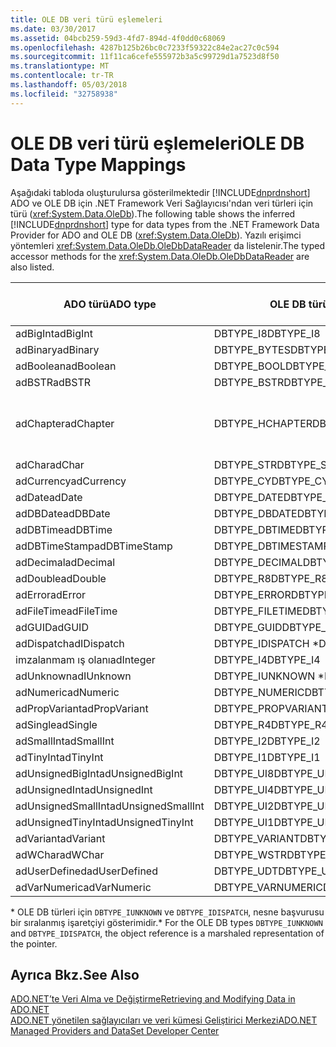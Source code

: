 ```yaml
---
title: OLE DB veri türü eşlemeleri
ms.date: 03/30/2017
ms.assetid: 04bcb259-59d3-4fd7-894d-4f0dd0c68069
ms.openlocfilehash: 4287b125b26bc0c7233f59322c84e2ac27c0c594
ms.sourcegitcommit: 11f11ca6cefe555972b3a5c99729d1a7523d8f50
ms.translationtype: MT
ms.contentlocale: tr-TR
ms.lasthandoff: 05/03/2018
ms.locfileid: "32758938"
---
```

# <a name="ole-db-data-type-mappings"></a><span data-ttu-id="21515-102">OLE DB veri türü eşlemeleri</span><span class="sxs-lookup"><span data-stu-id="21515-102">OLE DB Data Type Mappings</span></span>
<span data-ttu-id="21515-103">Aşağıdaki tabloda oluşturulursa gösterilmektedir [!INCLUDE[dnprdnshort](../../../../includes/dnprdnshort-md.md)] ADO ve OLE DB için .NET Framework Veri Sağlayıcısı'ndan veri türleri için türü (<xref:System.Data.OleDb>).</span><span class="sxs-lookup"><span data-stu-id="21515-103">The following table shows the inferred [!INCLUDE[dnprdnshort](../../../../includes/dnprdnshort-md.md)] type for data types from the .NET Framework Data Provider for ADO and OLE DB (<xref:System.Data.OleDb>).</span></span> <span data-ttu-id="21515-104">Yazılı erişimci yöntemleri <xref:System.Data.OleDb.OleDbDataReader> da listelenir.</span><span class="sxs-lookup"><span data-stu-id="21515-104">The typed accessor methods for the <xref:System.Data.OleDb.OleDbDataReader> are also listed.</span></span>  
  
|<span data-ttu-id="21515-105">ADO türü</span><span class="sxs-lookup"><span data-stu-id="21515-105">ADO type</span></span>|<span data-ttu-id="21515-106">OLE DB türü</span><span class="sxs-lookup"><span data-stu-id="21515-106">OLE DB type</span></span>|[!INCLUDE[dnprdnshort](../../../../includes/dnprdnshort-md.md)]<span data-ttu-id="21515-107"> Türü</span><span class="sxs-lookup"><span data-stu-id="21515-107"> type</span></span>|[!INCLUDE[dnprdnshort](../../../../includes/dnprdnshort-md.md)]<span data-ttu-id="21515-108"> yazılı erişimcisi</span><span class="sxs-lookup"><span data-stu-id="21515-108"> typed accessor</span></span>|  
|--------------|-----------------|----------------------------------------------------------------------|--------------------------------------------------------------------------------|  
|<span data-ttu-id="21515-109">adBigInt</span><span class="sxs-lookup"><span data-stu-id="21515-109">adBigInt</span></span>|<span data-ttu-id="21515-110">DBTYPE_I8</span><span class="sxs-lookup"><span data-stu-id="21515-110">DBTYPE_I8</span></span>|<span data-ttu-id="21515-111">Int64</span><span class="sxs-lookup"><span data-stu-id="21515-111">Int64</span></span>|<span data-ttu-id="21515-112">GetInt64()</span><span class="sxs-lookup"><span data-stu-id="21515-112">GetInt64()</span></span>|  
|<span data-ttu-id="21515-113">adBinary</span><span class="sxs-lookup"><span data-stu-id="21515-113">adBinary</span></span>|<span data-ttu-id="21515-114">DBTYPE_BYTES</span><span class="sxs-lookup"><span data-stu-id="21515-114">DBTYPE_BYTES</span></span>|<span data-ttu-id="21515-115">Byte]</span><span class="sxs-lookup"><span data-stu-id="21515-115">Byte[]</span></span>|<span data-ttu-id="21515-116">GetBytes()</span><span class="sxs-lookup"><span data-stu-id="21515-116">GetBytes()</span></span>|  
|<span data-ttu-id="21515-117">adBoolean</span><span class="sxs-lookup"><span data-stu-id="21515-117">adBoolean</span></span>|<span data-ttu-id="21515-118">DBTYPE_BOOL</span><span class="sxs-lookup"><span data-stu-id="21515-118">DBTYPE_BOOL</span></span>|<span data-ttu-id="21515-119">Boole değeri</span><span class="sxs-lookup"><span data-stu-id="21515-119">Boolean</span></span>|<span data-ttu-id="21515-120">GetBoolean()</span><span class="sxs-lookup"><span data-stu-id="21515-120">GetBoolean()</span></span>|  
|<span data-ttu-id="21515-121">adBSTR</span><span class="sxs-lookup"><span data-stu-id="21515-121">adBSTR</span></span>|<span data-ttu-id="21515-122">DBTYPE_BSTR</span><span class="sxs-lookup"><span data-stu-id="21515-122">DBTYPE_BSTR</span></span>|<span data-ttu-id="21515-123">Dize</span><span class="sxs-lookup"><span data-stu-id="21515-123">String</span></span>|<span data-ttu-id="21515-124">GetString()</span><span class="sxs-lookup"><span data-stu-id="21515-124">GetString()</span></span>|  
|<span data-ttu-id="21515-125">adChapter</span><span class="sxs-lookup"><span data-stu-id="21515-125">adChapter</span></span>|<span data-ttu-id="21515-126">DBTYPE_HCHAPTER</span><span class="sxs-lookup"><span data-stu-id="21515-126">DBTYPE_HCHAPTER</span></span>|<span data-ttu-id="21515-127">Üzerinden desteklenen `DataReader`.</span><span class="sxs-lookup"><span data-stu-id="21515-127">Supported through the `DataReader`.</span></span> <span data-ttu-id="21515-128">Bkz: [DataReader kullanarak veri alma](../../../../docs/framework/data/adonet/retrieving-data-using-a-datareader.md).</span><span class="sxs-lookup"><span data-stu-id="21515-128">See [Retrieving Data Using a DataReader](../../../../docs/framework/data/adonet/retrieving-data-using-a-datareader.md).</span></span>|<span data-ttu-id="21515-129">GetValue()</span><span class="sxs-lookup"><span data-stu-id="21515-129">GetValue()</span></span>|  
|<span data-ttu-id="21515-130">adChar</span><span class="sxs-lookup"><span data-stu-id="21515-130">adChar</span></span>|<span data-ttu-id="21515-131">DBTYPE_STR</span><span class="sxs-lookup"><span data-stu-id="21515-131">DBTYPE_STR</span></span>|<span data-ttu-id="21515-132">Dize</span><span class="sxs-lookup"><span data-stu-id="21515-132">String</span></span>|<span data-ttu-id="21515-133">GetString()</span><span class="sxs-lookup"><span data-stu-id="21515-133">GetString()</span></span>|  
|<span data-ttu-id="21515-134">adCurrency</span><span class="sxs-lookup"><span data-stu-id="21515-134">adCurrency</span></span>|<span data-ttu-id="21515-135">DBTYPE_CY</span><span class="sxs-lookup"><span data-stu-id="21515-135">DBTYPE_CY</span></span>|<span data-ttu-id="21515-136">Ondalık</span><span class="sxs-lookup"><span data-stu-id="21515-136">Decimal</span></span>|<span data-ttu-id="21515-137">GetDecimal()</span><span class="sxs-lookup"><span data-stu-id="21515-137">GetDecimal()</span></span>|  
|<span data-ttu-id="21515-138">adDate</span><span class="sxs-lookup"><span data-stu-id="21515-138">adDate</span></span>|<span data-ttu-id="21515-139">DBTYPE_DATE</span><span class="sxs-lookup"><span data-stu-id="21515-139">DBTYPE_DATE</span></span>|<span data-ttu-id="21515-140">DateTime</span><span class="sxs-lookup"><span data-stu-id="21515-140">DateTime</span></span>|<span data-ttu-id="21515-141">GetDateTime()</span><span class="sxs-lookup"><span data-stu-id="21515-141">GetDateTime()</span></span>|  
|<span data-ttu-id="21515-142">adDBDate</span><span class="sxs-lookup"><span data-stu-id="21515-142">adDBDate</span></span>|<span data-ttu-id="21515-143">DBTYPE_DBDATE</span><span class="sxs-lookup"><span data-stu-id="21515-143">DBTYPE_DBDATE</span></span>|<span data-ttu-id="21515-144">DateTime</span><span class="sxs-lookup"><span data-stu-id="21515-144">DateTime</span></span>|<span data-ttu-id="21515-145">GetDateTime()</span><span class="sxs-lookup"><span data-stu-id="21515-145">GetDateTime()</span></span>|  
|<span data-ttu-id="21515-146">adDBTime</span><span class="sxs-lookup"><span data-stu-id="21515-146">adDBTime</span></span>|<span data-ttu-id="21515-147">DBTYPE_DBTIME</span><span class="sxs-lookup"><span data-stu-id="21515-147">DBTYPE_DBTIME</span></span>|<span data-ttu-id="21515-148">DateTime</span><span class="sxs-lookup"><span data-stu-id="21515-148">DateTime</span></span>|<span data-ttu-id="21515-149">GetDateTime()</span><span class="sxs-lookup"><span data-stu-id="21515-149">GetDateTime()</span></span>|  
|<span data-ttu-id="21515-150">adDBTimeStamp</span><span class="sxs-lookup"><span data-stu-id="21515-150">adDBTimeStamp</span></span>|<span data-ttu-id="21515-151">DBTYPE_DBTIMESTAMP</span><span class="sxs-lookup"><span data-stu-id="21515-151">DBTYPE_DBTIMESTAMP</span></span>|<span data-ttu-id="21515-152">DateTime</span><span class="sxs-lookup"><span data-stu-id="21515-152">DateTime</span></span>|<span data-ttu-id="21515-153">GetDateTime()</span><span class="sxs-lookup"><span data-stu-id="21515-153">GetDateTime()</span></span>|  
|<span data-ttu-id="21515-154">adDecimal</span><span class="sxs-lookup"><span data-stu-id="21515-154">adDecimal</span></span>|<span data-ttu-id="21515-155">DBTYPE_DECIMAL</span><span class="sxs-lookup"><span data-stu-id="21515-155">DBTYPE_DECIMAL</span></span>|<span data-ttu-id="21515-156">Ondalık</span><span class="sxs-lookup"><span data-stu-id="21515-156">Decimal</span></span>|<span data-ttu-id="21515-157">GetDecimal()</span><span class="sxs-lookup"><span data-stu-id="21515-157">GetDecimal()</span></span>|  
|<span data-ttu-id="21515-158">adDouble</span><span class="sxs-lookup"><span data-stu-id="21515-158">adDouble</span></span>|<span data-ttu-id="21515-159">DBTYPE_R8</span><span class="sxs-lookup"><span data-stu-id="21515-159">DBTYPE_R8</span></span>|<span data-ttu-id="21515-160">Çift</span><span class="sxs-lookup"><span data-stu-id="21515-160">Double</span></span>|<span data-ttu-id="21515-161">GetDouble()</span><span class="sxs-lookup"><span data-stu-id="21515-161">GetDouble()</span></span>|  
|<span data-ttu-id="21515-162">adError</span><span class="sxs-lookup"><span data-stu-id="21515-162">adError</span></span>|<span data-ttu-id="21515-163">DBTYPE_ERROR</span><span class="sxs-lookup"><span data-stu-id="21515-163">DBTYPE_ERROR</span></span>|<span data-ttu-id="21515-164">ExternalException</span><span class="sxs-lookup"><span data-stu-id="21515-164">ExternalException</span></span>|<span data-ttu-id="21515-165">GetValue()</span><span class="sxs-lookup"><span data-stu-id="21515-165">GetValue()</span></span>|  
|<span data-ttu-id="21515-166">adFileTime</span><span class="sxs-lookup"><span data-stu-id="21515-166">adFileTime</span></span>|<span data-ttu-id="21515-167">DBTYPE_FILETIME</span><span class="sxs-lookup"><span data-stu-id="21515-167">DBTYPE_FILETIME</span></span>|<span data-ttu-id="21515-168">DateTime</span><span class="sxs-lookup"><span data-stu-id="21515-168">DateTime</span></span>|<span data-ttu-id="21515-169">GetDateTime()</span><span class="sxs-lookup"><span data-stu-id="21515-169">GetDateTime()</span></span>|  
|<span data-ttu-id="21515-170">adGUID</span><span class="sxs-lookup"><span data-stu-id="21515-170">adGUID</span></span>|<span data-ttu-id="21515-171">DBTYPE_GUID</span><span class="sxs-lookup"><span data-stu-id="21515-171">DBTYPE_GUID</span></span>|<span data-ttu-id="21515-172">Guid</span><span class="sxs-lookup"><span data-stu-id="21515-172">Guid</span></span>|<span data-ttu-id="21515-173">GetGuid()</span><span class="sxs-lookup"><span data-stu-id="21515-173">GetGuid()</span></span>|  
|<span data-ttu-id="21515-174">adDispatch</span><span class="sxs-lookup"><span data-stu-id="21515-174">adIDispatch</span></span>|<span data-ttu-id="21515-175">DBTYPE_IDISPATCH \*</span><span class="sxs-lookup"><span data-stu-id="21515-175">DBTYPE_IDISPATCH \*</span></span>|<span data-ttu-id="21515-176">Nesne</span><span class="sxs-lookup"><span data-stu-id="21515-176">Object</span></span>|<span data-ttu-id="21515-177">GetValue()</span><span class="sxs-lookup"><span data-stu-id="21515-177">GetValue()</span></span>|  
|<span data-ttu-id="21515-178">imzalanmam ış olanı</span><span class="sxs-lookup"><span data-stu-id="21515-178">adInteger</span></span>|<span data-ttu-id="21515-179">DBTYPE_I4</span><span class="sxs-lookup"><span data-stu-id="21515-179">DBTYPE_I4</span></span>|<span data-ttu-id="21515-180">Int32</span><span class="sxs-lookup"><span data-stu-id="21515-180">Int32</span></span>|<span data-ttu-id="21515-181">GetInt32()</span><span class="sxs-lookup"><span data-stu-id="21515-181">GetInt32()</span></span>|  
|<span data-ttu-id="21515-182">adUnknown</span><span class="sxs-lookup"><span data-stu-id="21515-182">adIUnknown</span></span>|<span data-ttu-id="21515-183">DBTYPE_IUNKNOWN \*</span><span class="sxs-lookup"><span data-stu-id="21515-183">DBTYPE_IUNKNOWN \*</span></span>|<span data-ttu-id="21515-184">Nesne</span><span class="sxs-lookup"><span data-stu-id="21515-184">Object</span></span>|<span data-ttu-id="21515-185">GetValue()</span><span class="sxs-lookup"><span data-stu-id="21515-185">GetValue()</span></span>|  
|<span data-ttu-id="21515-186">adNumeric</span><span class="sxs-lookup"><span data-stu-id="21515-186">adNumeric</span></span>|<span data-ttu-id="21515-187">DBTYPE_NUMERIC</span><span class="sxs-lookup"><span data-stu-id="21515-187">DBTYPE_NUMERIC</span></span>|<span data-ttu-id="21515-188">Ondalık</span><span class="sxs-lookup"><span data-stu-id="21515-188">Decimal</span></span>|<span data-ttu-id="21515-189">GetDecimal()</span><span class="sxs-lookup"><span data-stu-id="21515-189">GetDecimal()</span></span>|  
|<span data-ttu-id="21515-190">adPropVariant</span><span class="sxs-lookup"><span data-stu-id="21515-190">adPropVariant</span></span>|<span data-ttu-id="21515-191">DBTYPE_PROPVARIANT</span><span class="sxs-lookup"><span data-stu-id="21515-191">DBTYPE_PROPVARIANT</span></span>|<span data-ttu-id="21515-192">Nesne</span><span class="sxs-lookup"><span data-stu-id="21515-192">Object</span></span>|<span data-ttu-id="21515-193">GetValue()</span><span class="sxs-lookup"><span data-stu-id="21515-193">GetValue()</span></span>|  
|<span data-ttu-id="21515-194">adSingle</span><span class="sxs-lookup"><span data-stu-id="21515-194">adSingle</span></span>|<span data-ttu-id="21515-195">DBTYPE_R4</span><span class="sxs-lookup"><span data-stu-id="21515-195">DBTYPE_R4</span></span>|<span data-ttu-id="21515-196">Tek</span><span class="sxs-lookup"><span data-stu-id="21515-196">Single</span></span>|<span data-ttu-id="21515-197">GetFloat()</span><span class="sxs-lookup"><span data-stu-id="21515-197">GetFloat()</span></span>|  
|<span data-ttu-id="21515-198">adSmallInt</span><span class="sxs-lookup"><span data-stu-id="21515-198">adSmallInt</span></span>|<span data-ttu-id="21515-199">DBTYPE_I2</span><span class="sxs-lookup"><span data-stu-id="21515-199">DBTYPE_I2</span></span>|<span data-ttu-id="21515-200">Int16</span><span class="sxs-lookup"><span data-stu-id="21515-200">Int16</span></span>|<span data-ttu-id="21515-201">GetInt16()</span><span class="sxs-lookup"><span data-stu-id="21515-201">GetInt16()</span></span>|  
|<span data-ttu-id="21515-202">adTinyInt</span><span class="sxs-lookup"><span data-stu-id="21515-202">adTinyInt</span></span>|<span data-ttu-id="21515-203">DBTYPE_I1</span><span class="sxs-lookup"><span data-stu-id="21515-203">DBTYPE_I1</span></span>|<span data-ttu-id="21515-204">Bayt</span><span class="sxs-lookup"><span data-stu-id="21515-204">Byte</span></span>|<span data-ttu-id="21515-205">GetByte()</span><span class="sxs-lookup"><span data-stu-id="21515-205">GetByte()</span></span>|  
|<span data-ttu-id="21515-206">adUnsignedBigInt</span><span class="sxs-lookup"><span data-stu-id="21515-206">adUnsignedBigInt</span></span>|<span data-ttu-id="21515-207">DBTYPE_UI8</span><span class="sxs-lookup"><span data-stu-id="21515-207">DBTYPE_UI8</span></span>|<span data-ttu-id="21515-208">UInt64</span><span class="sxs-lookup"><span data-stu-id="21515-208">UInt64</span></span>|<span data-ttu-id="21515-209">GetValue()</span><span class="sxs-lookup"><span data-stu-id="21515-209">GetValue()</span></span>|  
|<span data-ttu-id="21515-210">adUnsignedInt</span><span class="sxs-lookup"><span data-stu-id="21515-210">adUnsignedInt</span></span>|<span data-ttu-id="21515-211">DBTYPE_UI4</span><span class="sxs-lookup"><span data-stu-id="21515-211">DBTYPE_UI4</span></span>|<span data-ttu-id="21515-212">UInt32</span><span class="sxs-lookup"><span data-stu-id="21515-212">UInt32</span></span>|<span data-ttu-id="21515-213">GetValue()</span><span class="sxs-lookup"><span data-stu-id="21515-213">GetValue()</span></span>|  
|<span data-ttu-id="21515-214">adUnsignedSmallInt</span><span class="sxs-lookup"><span data-stu-id="21515-214">adUnsignedSmallInt</span></span>|<span data-ttu-id="21515-215">DBTYPE_UI2</span><span class="sxs-lookup"><span data-stu-id="21515-215">DBTYPE_UI2</span></span>|<span data-ttu-id="21515-216">UInt16</span><span class="sxs-lookup"><span data-stu-id="21515-216">UInt16</span></span>|<span data-ttu-id="21515-217">GetValue()</span><span class="sxs-lookup"><span data-stu-id="21515-217">GetValue()</span></span>|  
|<span data-ttu-id="21515-218">adUnsignedTinyInt</span><span class="sxs-lookup"><span data-stu-id="21515-218">adUnsignedTinyInt</span></span>|<span data-ttu-id="21515-219">DBTYPE_UI1</span><span class="sxs-lookup"><span data-stu-id="21515-219">DBTYPE_UI1</span></span>|<span data-ttu-id="21515-220">Bayt</span><span class="sxs-lookup"><span data-stu-id="21515-220">Byte</span></span>|<span data-ttu-id="21515-221">GetByte()</span><span class="sxs-lookup"><span data-stu-id="21515-221">GetByte()</span></span>|  
|<span data-ttu-id="21515-222">adVariant</span><span class="sxs-lookup"><span data-stu-id="21515-222">adVariant</span></span>|<span data-ttu-id="21515-223">DBTYPE_VARIANT</span><span class="sxs-lookup"><span data-stu-id="21515-223">DBTYPE_VARIANT</span></span>|<span data-ttu-id="21515-224">Nesne</span><span class="sxs-lookup"><span data-stu-id="21515-224">Object</span></span>|<span data-ttu-id="21515-225">GetValue()</span><span class="sxs-lookup"><span data-stu-id="21515-225">GetValue()</span></span>|  
|<span data-ttu-id="21515-226">adWChar</span><span class="sxs-lookup"><span data-stu-id="21515-226">adWChar</span></span>|<span data-ttu-id="21515-227">DBTYPE_WSTR</span><span class="sxs-lookup"><span data-stu-id="21515-227">DBTYPE_WSTR</span></span>|<span data-ttu-id="21515-228">Dize</span><span class="sxs-lookup"><span data-stu-id="21515-228">String</span></span>|<span data-ttu-id="21515-229">GetString()</span><span class="sxs-lookup"><span data-stu-id="21515-229">GetString()</span></span>|  
|<span data-ttu-id="21515-230">adUserDefined</span><span class="sxs-lookup"><span data-stu-id="21515-230">adUserDefined</span></span>|<span data-ttu-id="21515-231">DBTYPE_UDT</span><span class="sxs-lookup"><span data-stu-id="21515-231">DBTYPE_UDT</span></span>|<span data-ttu-id="21515-232">Desteklenmiyor</span><span class="sxs-lookup"><span data-stu-id="21515-232">not supported</span></span>||  
|<span data-ttu-id="21515-233">adVarNumeric</span><span class="sxs-lookup"><span data-stu-id="21515-233">adVarNumeric</span></span>|<span data-ttu-id="21515-234">DBTYPE_VARNUMERIC</span><span class="sxs-lookup"><span data-stu-id="21515-234">DBTYPE_VARNUMERIC</span></span>|<span data-ttu-id="21515-235">Desteklenmiyor</span><span class="sxs-lookup"><span data-stu-id="21515-235">not supported</span></span>||  
  
 <span data-ttu-id="21515-236">\* OLE DB türleri için `DBTYPE_IUNKNOWN` ve `DBTYPE_IDISPATCH`, nesne başvurusu bir sıralanmış işaretçiyi gösterimidir.</span><span class="sxs-lookup"><span data-stu-id="21515-236">\* For the OLE DB types `DBTYPE_IUNKNOWN` and `DBTYPE_IDISPATCH`, the object reference is a marshaled representation of the pointer.</span></span>  
  
## <a name="see-also"></a><span data-ttu-id="21515-237">Ayrıca Bkz.</span><span class="sxs-lookup"><span data-stu-id="21515-237">See Also</span></span>  
 [<span data-ttu-id="21515-238">ADO.NET’te Veri Alma ve Değiştirme</span><span class="sxs-lookup"><span data-stu-id="21515-238">Retrieving and Modifying Data in ADO.NET</span></span>](../../../../docs/framework/data/adonet/retrieving-and-modifying-data.md)  
 [<span data-ttu-id="21515-239">ADO.NET yönetilen sağlayıcıları ve veri kümesi Geliştirici Merkezi</span><span class="sxs-lookup"><span data-stu-id="21515-239">ADO.NET Managed Providers and DataSet Developer Center</span></span>](http://go.microsoft.com/fwlink/?LinkId=217917)
